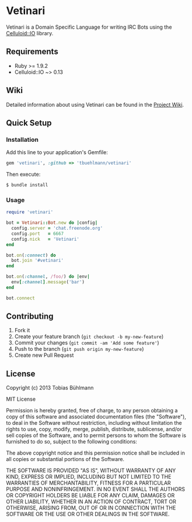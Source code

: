 # Vetinari
Vetinari is a Domain Specific Language for writing IRC Bots using the [Celluloid::IO](https://github.com/celluloid/celluloid-io "Celluloid::IO") library.

## Requirements
- Ruby >= 1.9.2
- Celluloid::IO ~> 0.13

## Wiki
Detailed information about using Vetinari can be found in the [Project Wiki](https://github.com/tbuehlmann/vetinari/wiki).

## Quick Setup

### Installation
Add this line to your application's Gemfile:
```ruby
gem 'vetinari', :github => 'tbuehlmann/vetinari'
```

Then execute:
```sh
$ bundle install
```

### Usage
```ruby
require 'vetinari'

bot = Vetinari::Bot.new do |config|
  config.server = 'chat.freenode.org'
  config.port   = 6667
  config.nick   = 'Vetinari'
end

bot.on(:connect) do
  bot.join '#vetinari'
end

bot.on(:channel, /foo/) do |env|
  env[:channel].message('bar')
end

bot.connect
```

## Contributing

1. Fork it
2. Create your feature branch (`git checkout -b my-new-feature`)
3. Commit your changes (`git commit -am 'Add some feature'`)
4. Push to the branch (`git push origin my-new-feature`)
5. Create new Pull Request

## License
Copyright (c) 2013 Tobias Bühlmann

MIT License

Permission is hereby granted, free of charge, to any person obtaining
a copy of this software and associated documentation files (the
"Software"), to deal in the Software without restriction, including
without limitation the rights to use, copy, modify, merge, publish,
distribute, sublicense, and/or sell copies of the Software, and to
permit persons to whom the Software is furnished to do so, subject to
the following conditions:

The above copyright notice and this permission notice shall be
included in all copies or substantial portions of the Software.

THE SOFTWARE IS PROVIDED "AS IS", WITHOUT WARRANTY OF ANY KIND,
EXPRESS OR IMPLIED, INCLUDING BUT NOT LIMITED TO THE WARRANTIES OF
MERCHANTABILITY, FITNESS FOR A PARTICULAR PURPOSE AND
NONINFRINGEMENT. IN NO EVENT SHALL THE AUTHORS OR COPYRIGHT HOLDERS BE
LIABLE FOR ANY CLAIM, DAMAGES OR OTHER LIABILITY, WHETHER IN AN ACTION
OF CONTRACT, TORT OR OTHERWISE, ARISING FROM, OUT OF OR IN CONNECTION
WITH THE SOFTWARE OR THE USE OR OTHER DEALINGS IN THE SOFTWARE.
